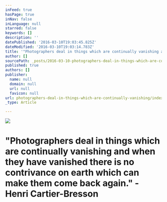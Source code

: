 ```yaml
---
inFeed: true
hasPage: true
inNav: false
inLanguage: null
starred: false
keywords: []
description: ''
datePublished: '2016-03-10T19:03:45.825Z'
dateModified: '2016-03-10T19:03:14.783Z'
title: '"Photographers deal in things which are continually vanishing and when they have vanished there is no contrivance on earth which can make them come back again." -Henri Cartier-Bresson'
author: []
sourcePath: _posts/2016-03-10-photographers-deal-in-things-which-are-continually-vanishing.md
published: true
authors: []
publisher:
  name: null
  domain: null
  url: null
  favicon: null
url: photographers-deal-in-things-which-are-continually-vanishing/index.html
_type: Article

---
```

![](https://the-grid-user-content.s3-us-west-2.amazonaws.com/7efe1f72-c5ad-4e31-bf66-440f1c71cc39.jpg)

# "Photographers deal in things which are continually vanishing and when they have vanished there is no contrivance on earth which can make them come back again." -Henri Cartier-Bresson